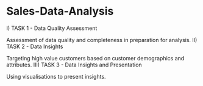 # Sales-Data-Analysis
I) TASK 1 - Data Quality Assessment

Assessment of data quality and completeness in preparation for analysis. 
II) TASK 2 - Data Insights

Targeting high value customers based on customer demographics and attributes. 
III) TASK 3 - Data Insights and Presentation

 Using visualisations to present insights.

